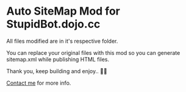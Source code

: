 # Auto SiteMap Mod for StupidBot.dojo.cc

All files modified are in it's respective folder.

You can replace your original files with this mod so you can generate sitemap.xml while publishing HTML files.

Thank you, keep building and enjoy.. 💪😃

[Contact me](https://m.me/daniel.malau) for more info.
